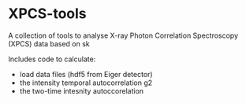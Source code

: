 # XPCS-tools
A collection of tools to analyse X-ray Photon Correlation Spectroscopy (XPCS) data based on sk

Includes code to calculate:
* load data files (hdf5 from Eiger detector)
* the intensity temporal autocorrelation g2
* the two-time intesnity autoccorelation 
